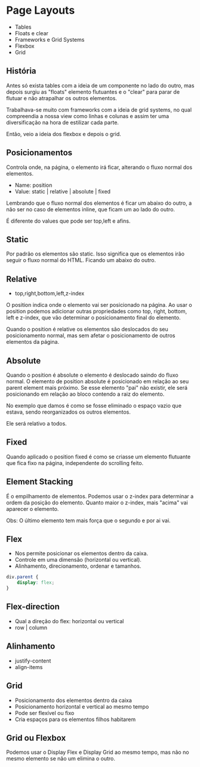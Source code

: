 # Page Layouts

- Tables
- Floats e clear
- Frameworks e Grid Systems
- Flexbox
- Grid

## História

Antes só exista tables com a ideia de um componente no lado do outro, mas depois surgiu as "floats" elemento flutuantes e o "clear" para parar de flutuar e não atrapalhar os outros elementos.

Trabalhava-se muito com frameworks com a ideia de grid systems, no qual compreendia a nossa view como linhas e colunas e assim ter uma diversificação na hora de estilizar cada parte.

Então, veio a ideia dos flexbox e depois o grid.

## Posicionamentos

Controla onde, na página, o elemento irá ficar, alterando o fluxo normal dos elementos.

- Name: position
- Value: static | relative | absolute | fixed

Lembrando que o fluxo normal dos elementos é ficar um abaixo do outro, a não ser no caso de elementos inline, que ficam um ao lado do outro.

É diferente do values <position> que pode ser top,left e afins.

## Static

Por padrão os elementos são static. Isso significa que os elementos irão seguir o fluxo normal do HTML. Ficando um abaixo do outro.

## Relative 

- top,right,bottom,left,z-index

O position indica onde o elemento vai ser posicionado na página. Ao usar o position podemos adicionar outras propriedades como top, right, bottom, left e z-index, que vão determinar o posicionamento final do elemento.

Quando o position é relative os elementos são deslocados do seu posicionamento normal, mas sem afetar o posicionamento de outros elementos da página.

## Absolute

Quando o position é absolute o elemento é deslocado saindo do fluxo normal. O elemento de position absolute é posicionado em relação ao seu parent element mais próximo. Se esse elemento "pai" não existir, ele será posicionando em relação ao bloco contendo a raiz do elemento.

No exemplo que damos é como se fosse eliminado o espaço vazio que estava, sendo reorganizados os outros elementos.

Ele será relativo a todos.

## Fixed

Quando aplicado o position fixed é como se criasse um elemento flutuante que fica fixo na página, independente do scrolling feito.

## Element Stacking

É o empilhamento de elementos. Podemos usar o z-index para determinar a ordem da posição do elemento. Quanto maior o z-index, mais "acima" vai aparecer o elemento.

Obs: O último elemento tem mais força que o segundo e por ai vai.

## Flex

* Nos permite posicionar os elementos dentro da caixa.
* Controle em uma dimensão (horizontal ou vertical).
* Alinhamento, direcionamento, ordenar e tamanhos.

```css
div.parent {
	display: flex;
}
```

## Flex-direction
* Qual a direção do flex: horizontal ou vertical
* row | column

## Alinhamento
* justify-content
* align-items

## Grid

* Posicionamento dos elementos dentro da caixa
* Posicionamento horizontal e vertical ao mesmo tempo
* Pode ser flexível ou fixo
* Cria espaços para os elementos filhos habitarem

## Grid ou Flexbox

Podemos usar o Display Flex e Display Grid ao mesmo tempo, mas não no mesmo elemento se não um elimina o outro.